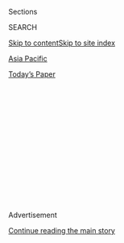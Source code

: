 <div id="app">

<div>

<div>

<div>

<div class="NYTAppHideMasthead css-1q2w90k e1suatyy0">

<div class="section css-ui9rw0 e1suatyy2">

<div class="css-eph4ug er09x8g0">

<div class="css-6n7j50">

</div>

<span class="css-1dv1kvn">Sections</span>

<div class="css-10488qs">

<span class="css-1dv1kvn">SEARCH</span>

</div>

[Skip to content](#site-content)[Skip to site index](#site-index)

</div>

<div id="masthead-section-label" class="css-1wr3we4 eaxe0e00">

[Asia
Pacific](https://www.nytimes3xbfgragh.onion/section/world/asia)

</div>

<div class="css-10698na e1huz5gh0">

</div>

</div>

<div id="masthead-bar-one" class="section hasLinks css-15hmgas e1csuq9d3">

<div class="css-uqyvli e1csuq9d0">

</div>

<div class="css-1uqjmks e1csuq9d1">

</div>

<div class="css-9e9ivx">

[](https://myaccount.nytimes3xbfgragh.onion/auth/login?response_type=cookie&client_id=vi)

</div>

<div class="css-1bvtpon e1csuq9d2">

[Today’s
Paper](https://www.nytimes3xbfgragh.onion/section/todayspaper)

</div>

</div>

</div>

</div>

<div data-aria-hidden="false">

<div id="site-content" data-role="main">

<div>

<div class="css-1aor85t" style="opacity:0.000000001;z-index:-1;visibility:hidden">

<div class="css-1hqnpie">

<div class="css-epjblv">

<span class="css-17xtcya">[Asia
Pacific](/section/world/asia)</span><span class="css-x15j1o">|</span><span class="css-fwqvlz">North
Korea’s Party Congress Explained: A Coronation for Kim
Jong-un</span>

</div>

<div class="css-k008qs">

<div class="css-1iwv8en">

<span class="css-18z7m18"></span>

<div>

</div>

</div>

<span class="css-1n6z4y">https://nyti.ms/1q1MAnL</span>

<div class="css-1705lsu">

<div class="css-4xjgmj">

<div class="css-4skfbu" data-role="toolbar" data-aria-label="Social Media Share buttons, Save button, and Comments Panel with current comment count" data-testid="share-tools">

  - 
  - 
  - 
  - 
    
    <div class="css-6n7j50">
    
    </div>

  - 

</div>

</div>

</div>

</div>

</div>

</div>

<div class="css-13pd83m">

</div>

<div id="top-wrapper" class="css-1sy8kpn">

<div id="top-slug" class="css-l9onyx">

Advertisement

</div>

[Continue reading the main
story](#after-top)

<div class="ad top-wrapper" style="text-align:center;height:100%;display:block;min-height:250px">

<div id="top" class="place-ad" data-position="top" data-size-key="top">

</div>

</div>

<div id="after-top">

</div>

</div>

<div id="sponsor-wrapper" class="css-1hyfx7x">

<div id="sponsor-slug" class="css-19vbshk">

Supported by

</div>

[Continue reading the main
story](#after-sponsor)

<div id="sponsor" class="ad sponsor-wrapper" style="text-align:center;height:100%;display:block">

</div>

<div id="after-sponsor">

</div>

</div>

<div class="css-1vkm6nb ehdk2mb0">

# North Korea’s Party Congress Explained: A Coronation for Kim Jong-un

</div>

<div class="css-79elbk" data-testid="photoviewer-wrapper">

<div class="css-z3e15g" data-testid="photoviewer-wrapper-hidden">

</div>

<div class="css-1a48zt4 ehw59r15" data-testid="photoviewer-children">

![<span class="css-16f3y1r e13ogyst0" data-aria-hidden="true">The House
of Culture decorated with flags of the Workers’ Party in North Korea’s
capital, Pyongyang, on
Thursday.</span><span class="css-cnj6d5 e1z0qqy90" itemprop="copyrightHolder"><span class="css-1ly73wi e1tej78p0">Credit...</span><span><span>Wong
Maye-E/Associated
Press</span></span></span>](https://static01.graylady3jvrrxbe.onion/images/2016/05/06/world/06NORTHKOREAEXPLAINER-web2/06NORTHKOREAEXPLAINER-web2-articleLarge.jpg?quality=75&auto=webp&disable=upscale)

</div>

</div>

<div class="css-xt80pu e12qa4dv0">

<div class="css-18e8msd">

<div class="css-vp77d3 epjyd6m0">

<div class="css-1baulvz">

By [<span class="css-1baulvz last-byline" itemprop="name">Choe
Sang-Hun</span>](http://www.nytimes3xbfgragh.onion/by/choe-sang-hun)

</div>

</div>

  - May 5,
    2016

  - 
    
    <div class="css-4xjgmj">
    
    <div class="css-d8bdto" data-role="toolbar" data-aria-label="Social Media Share buttons, Save button, and Comments Panel with current comment count" data-testid="share-tools">
    
      - 
      - 
      - 
      - 
        
        <div class="css-6n7j50">
        
        </div>
    
      - 
    
    </div>
    
    </div>

</div>

</div>

<div class="section meteredContent css-1r7ky0e" name="articleBody" itemprop="articleBody">

<div class="css-1fanzo5 StoryBodyCompanionColumn">

<div class="css-53u6y8">

Friday is the start of North Korea’s most important political meeting in
36 years: the seventh congress of the ruling Workers’ Party. Thousands
of delegates from around the country are in Pyongyang, the capital,
whose residents have been mobilized to welcome them. But beyond the
choreographed pageantry and fervor, there are reasons to watch the
proceedings closely.

## What is the congress?

In theory, the Workers’ Party rules North Korea, and the congress is
where its most important decisions are made. Delegates will elect the
party’s central committee, which will choose the Politburo and the
party’s top boss, the first secretary. (Kim Jong-un is, to say the
least, highly likely to retain that post.) The congress also reviews
past policies and adopts new party lines.

That’s the theory. In reality, all decision-making power is concentrated
in one supreme leader, Mr. Kim, and [all political
events](http://www.nytimes3xbfgragh.onion/2016/05/05/world/asia/north-korea-congress-kim-jong-un.html)
are dedicated to ensuring what the country calls his “monolithic
leadership.” The charter of the Workers’ Party commits it to upholding
Mr. Kim as its “center” while abiding by “the Kim Il-sung/Kim Jong-il
ideology as its only leadership philosophy” (referring to North Korea’s
two previous supreme leaders, Mr. Kim’s grandfather and his father).

</div>

</div>

<div class="css-79elbk" data-testid="photoviewer-wrapper">

<div class="css-z3e15g" data-testid="photoviewer-wrapper-hidden">

</div>

<div class="css-1a48zt4 ehw59r15" data-testid="photoviewer-children">

![<span class="css-16f3y1r e13ogyst0" data-aria-hidden="true">The leader
of North Korea, Kim Jong-un, has billed himself as a leader who can
protect the country’s “independence and dignity” with nuclear
weapons.</span><span class="css-cnj6d5 e1z0qqy90" itemprop="copyrightHolder"><span class="css-1ly73wi e1tej78p0">Credit...</span><span>Wong
Maye-E/Associated
Press</span></span>](https://static01.graylady3jvrrxbe.onion/images/2016/05/06/world/06NORTHKOREAEXPLAINER-web3/06NORTHKOREAEXPLAINER-web3-articleLarge.jpg?quality=75&auto=webp&disable=upscale)

</div>

</div>

<div class="css-1fanzo5 StoryBodyCompanionColumn">

<div class="css-53u6y8">

\_\_\_\_\_

## Why is this happening now?

It is not entirely clear. According to its charter, the Workers’ Party
is supposed to hold its congress every five years. But this is [only the
seventh](http://www.nytimes3xbfgragh.onion/2016/04/28/world/asia/north-korea-party-congress.html)
in the party’s 70-year history; the last one was held in 1980, before
Mr. Kim was even born. Kim Il-sung was in charge then.

</div>

</div>

<div class="css-1fanzo5 StoryBodyCompanionColumn">

<div class="css-53u6y8">

By the time Kim Jong-il inherited power in the mid-1990s, the North’s
economy had collapsed after decades of mismanagement, the disintegration
of the Soviet bloc and a series of droughts and floods. Famine is
believed to have killed more than two million citizens during the 1990s.
Kim Jong-il’s response to the crisis was to rely on a military of 1.1
million to ensure internal security, and the army replaced the Workers’
Party as the main governing body. Kim Jong-il retained his party titles
as well as military ones, but he never convened a party congress, which
spared him from having to address the subject of the famine.

Though conditions in the North are far less dire now, Kim Jong-un has
done little to improve living standards since taking power a few years
ago. Nevertheless, he [announced in
October](http://www.nytimes3xbfgragh.onion/2015/10/31/world/asia/north-korea-to-hold-convention-for-workers-party.html)
that a party congress would be held this month. He has been billing
himself as a leader who can protect the country’s “independence and
dignity” with nuclear weapons, and [three recent (failed)
attempts](http://www.nytimes3xbfgragh.onion/2016/04/29/world/asia/north-korea-missile-test.html)
to launch midrange ballistic missiles were seen as efforts to bolster
his image before the
congress.

</div>

</div>

<div class="css-79elbk" data-testid="photoviewer-wrapper">

<div class="css-z3e15g" data-testid="photoviewer-wrapper-hidden">

</div>

<div class="css-1a48zt4 ehw59r15" data-testid="photoviewer-children">

<div class="css-1xdhyk6 erfvjey0">

<span class="css-1ly73wi e1tej78p0">Image</span>

<div class="css-zjzyr8">

<div data-testid="lazyimage-container" style="height:257.77777777777777px">

</div>

</div>

</div>

<span class="css-16f3y1r e13ogyst0" data-aria-hidden="true">At the sixth
congress, in October 1980, Kim Jong-il grabbed crucial party posts that
cemented his status as his father’s
heir.</span><span class="css-cnj6d5 e1z0qqy90" itemprop="copyrightHolder"><span class="css-1ly73wi e1tej78p0">Credit...</span><span>Korea
News Service, via Associated Press</span></span>

</div>

</div>

<div class="css-1fanzo5 StoryBodyCompanionColumn">

<div class="css-53u6y8">

\_\_\_\_\_

## Why does the congress matter?

“With this party congress, Kim Jong-un is restoring the party as the
main governing agency,” said Lim Eul-chul, an analyst at the Institute
for Far Eastern Studies in Seoul, South Korea. Under Mr. Kim, the
Workers’ Party has regained powers and perks that it ceded to the army
under his father’s rule, including the lucrative right to export coal.
The new party leadership he puts together — approved by delegates who,
though technically chosen in local elections, are actually handpicked
loyalists — will make the party truly his own. That is why some analysts
have likened the congress to Mr. Kim’s coronation and called it the
official start of the Kim Jong-un era.

</div>

</div>

<div class="css-1fanzo5 StoryBodyCompanionColumn">

<div class="css-53u6y8">

\_\_\_\_\_

## What should we watch for?

In [his New Year’s
speech](http://www.nytimes3xbfgragh.onion/2016/01/02/world/asia/kim-jong-un-new-year-speech-north-korea.html)
in January, Mr. Kim said that he would present “an ambitious blueprint”
for the country during the congress, and he vowed to treat improving the
people’s living conditions “as the most important of the numerous state
affairs.” Analysts are watching to see if he introduces economic
reforms.

Mr. Kim has shown some tolerance for private enterprise, giving rise to
a new moneyed class that has thrived on smuggling goods from China. He
has made improvements to his showpiece capital, opening water parks and
building high-rise apartments along the Taedong River, but most of the
country lives in misery, without enough food or electricity. In 2013,
Mr. Kim adopted his so-called byungjin policy, calling for rebuilding
the economy while expanding [a nuclear
arsenal](http://www.nytimes3xbfgragh.onion/interactive/2016/01/06/world/asia/north-korea-nuclear-bomb-test.html).
The idea is that nuclear weapons will provide security that allows the
country to focus on economic recovery.

Now that North Korea [claims to be a nuclear
power](http://www.nytimes3xbfgragh.onion/2016/01/07/magazine/kim-jong-uns-generational-ambitions.html),
some analysts expect Mr. Kim to shift more attention to the economy. The
United States and South Korea say the byungjin policy will not work, and
they have vowed to deepen [the North’s
isolation](http://www.nytimes3xbfgragh.onion/interactive/2015/06/10/world/asia/north-korea-photos-video.html)
until it abandons its nuclear weapons. But few expect that to happen any
time soon. Indeed, the party may amend its charter to define the North
as a nuclear power, South Korean analysts say. (The North’s Constitution
was amended to that effect in
2012.)

</div>

</div>

<div class="css-79elbk" data-testid="photoviewer-wrapper">

<div class="css-z3e15g" data-testid="photoviewer-wrapper-hidden">

</div>

<div class="css-1a48zt4 ehw59r15" data-testid="photoviewer-children">

<div class="css-1xdhyk6 erfvjey0">

<span class="css-1ly73wi e1tej78p0">Image</span>

<div class="css-zjzyr8">

<div data-testid="lazyimage-container" style="height:257.77777777777777px">

</div>

</div>

</div>

<span class="css-16f3y1r e13ogyst0" data-aria-hidden="true">Delegates in
Pyongyang, the capital, ahead of the congress, which begins on
Friday.</span><span class="css-cnj6d5 e1z0qqy90" itemprop="copyrightHolder"><span class="css-1ly73wi e1tej78p0">Credit...</span><span>Korean
Central News Agency, via Agence France-Presse — Getty
Images</span></span>

</div>

</div>

<div class="css-1fanzo5 StoryBodyCompanionColumn">

<div class="css-53u6y8">

\_\_\_\_\_

## What else might happen?

It’s hard to say. Kim Il-sung [used past
congresses](https://www.nknews.org/2016/05/what-happens-at-a-north-korean-party-conference-or-congress/)
to help remove rival factions and tighten his family’s grip on power. At
the sixth congress in 1980, Kim Jong-il grabbed crucial party posts that
cemented his status as his father’s heir. (During that meeting, North
Korea presented a vision for a reunified Korean Peninsula: a “Democratic
Confederal Republic of Koryo,” in which the South and North would exist
in peace as autonomous regions respecting each other’s political
systems.)

At that congress, North Korea also mobilized a million people in
Pyongyang for a rally. Nearly 120 countries sent delegates to the
capital that year, including senior officials from the Chinese and
Soviet Communist Parties. This time, as the North’s circle of friendly
nations has shrunk considerably, the congress will be a domestic affair,
though some foreign journalists have been invited to cover it.

</div>

</div>

</div>

<div>

</div>

<div>

</div>

<div>

</div>

<div>

<div id="bottom-wrapper" class="css-1ede5it">

<div id="bottom-slug" class="css-l9onyx">

Advertisement

</div>

[Continue reading the main
story](#after-bottom)

<div id="bottom" class="ad bottom-wrapper" style="text-align:center;height:100%;display:block;min-height:90px">

</div>

<div id="after-bottom">

</div>

</div>

</div>

</div>

</div>

## Site Index

<div>

</div>

## Site Information Navigation

  - [© <span>2020</span> <span>The New York Times
    Company</span>](https://help.nytimes3xbfgragh.onion/hc/en-us/articles/115014792127-Copyright-notice)

<!-- end list -->

  - [NYTCo](https://www.nytco.com/)
  - [Contact
    Us](https://help.nytimes3xbfgragh.onion/hc/en-us/articles/115015385887-Contact-Us)
  - [Work with us](https://www.nytco.com/careers/)
  - [Advertise](https://nytmediakit.com/)
  - [T Brand Studio](http://www.tbrandstudio.com/)
  - [Your Ad
    Choices](https://www.nytimes3xbfgragh.onion/privacy/cookie-policy#how-do-i-manage-trackers)
  - [Privacy](https://www.nytimes3xbfgragh.onion/privacy)
  - [Terms of
    Service](https://help.nytimes3xbfgragh.onion/hc/en-us/articles/115014893428-Terms-of-service)
  - [Terms of
    Sale](https://help.nytimes3xbfgragh.onion/hc/en-us/articles/115014893968-Terms-of-sale)
  - [Site
    Map](https://spiderbites.nytimes3xbfgragh.onion)
  - [Help](https://help.nytimes3xbfgragh.onion/hc/en-us)
  - [Subscriptions](https://www.nytimes3xbfgragh.onion/subscription?campaignId=37WXW)

</div>

</div>

</div>

</div>
